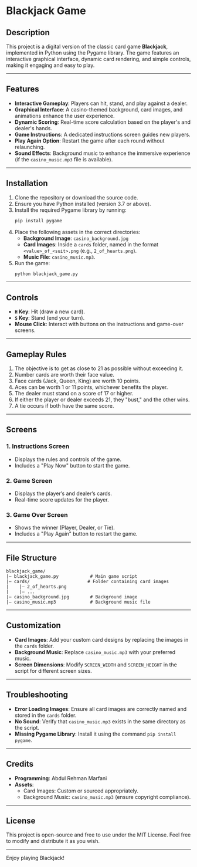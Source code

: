 # Blackjack Game

## Description
This project is a digital version of the classic card game **Blackjack**, implemented in Python using the Pygame library. The game features an interactive graphical interface, dynamic card rendering, and simple controls, making it engaging and easy to play.

---

## Features
- **Interactive Gameplay**: Players can hit, stand, and play against a dealer.
- **Graphical Interface**: A casino-themed background, card images, and animations enhance the user experience.
- **Dynamic Scoring**: Real-time score calculation based on the player's and dealer's hands.
- **Game Instructions**: A dedicated instructions screen guides new players.
- **Play Again Option**: Restart the game after each round without relaunching.
- **Sound Effects**: Background music to enhance the immersive experience (if the `casino_music.mp3` file is available).

---

## Installation

1. Clone the repository or download the source code.
2. Ensure you have Python installed (version 3.7 or above).
3. Install the required Pygame library by running:
   ```bash
   pip install pygame
   ```
4. Place the following assets in the correct directories:
   - **Background Image**: `casino_background.jpg`
   - **Card Images**: Inside a `cards` folder, named in the format `<value>_of_<suit>.png` (e.g., `2_of_hearts.png`).
   - **Music File**: `casino_music.mp3`.
5. Run the game:
   ```bash
   python blackjack_game.py
   ```

---

## Controls
- **`H` Key**: Hit (draw a new card).
- **`S` Key**: Stand (end your turn).
- **Mouse Click**: Interact with buttons on the instructions and game-over screens.

---

## Gameplay Rules
1. The objective is to get as close to 21 as possible without exceeding it.
2. Number cards are worth their face value.
3. Face cards (Jack, Queen, King) are worth 10 points.
4. Aces can be worth 1 or 11 points, whichever benefits the player.
5. The dealer must stand on a score of 17 or higher.
6. If either the player or dealer exceeds 21, they "bust," and the other wins.
7. A tie occurs if both have the same score.

---

## Screens

### 1. **Instructions Screen**
- Displays the rules and controls of the game.
- Includes a "Play Now" button to start the game.

### 2. **Game Screen**
- Displays the player’s and dealer’s cards.
- Real-time score updates for the player.

### 3. **Game Over Screen**
- Shows the winner (Player, Dealer, or Tie).
- Includes a "Play Again" button to restart the game.

---

## File Structure
```
blackjack_game/
|— blackjack_game.py            # Main game script
|— cards/                      # Folder containing card images
|    |— 2_of_hearts.png
|    |— ...
|— casino_background.jpg        # Background image
|— casino_music.mp3             # Background music file
```

---

## Customization
- **Card Images**: Add your custom card designs by replacing the images in the `cards` folder.
- **Background Music**: Replace `casino_music.mp3` with your preferred music.
- **Screen Dimensions**: Modify `SCREEN_WIDTH` and `SCREEN_HEIGHT` in the script for different screen sizes.

---

## Troubleshooting
- **Error Loading Images**: Ensure all card images are correctly named and stored in the `cards` folder.
- **No Sound**: Verify that `casino_music.mp3` exists in the same directory as the script.
- **Missing Pygame Library**: Install it using the command `pip install pygame`.

---

## Credits
- **Programming**: Abdul Rehman Marfani
- **Assets**:
  - Card Images: Custom or sourced appropriately.
  - Background Music: `casino_music.mp3` (ensure copyright compliance).

---

## License
This project is open-source and free to use under the MIT License. Feel free to modify and distribute it as you wish.

---

Enjoy playing Blackjack!

